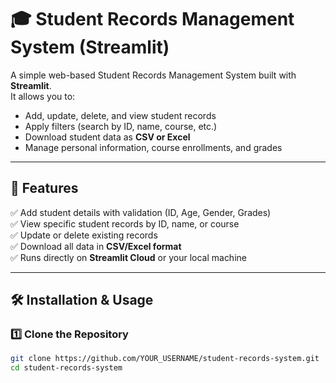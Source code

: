 # 🎓 Student Records Management System (Streamlit)

A simple web-based Student Records Management System built with **Streamlit**.  
It allows you to:
- Add, update, delete, and view student records  
- Apply filters (search by ID, name, course, etc.)  
- Download student data as **CSV or Excel**  
- Manage personal information, course enrollments, and grades  

---

## 🚀 Features
✅ Add student details with validation (ID, Age, Gender, Grades)  
✅ View specific student records by ID, name, or course  
✅ Update or delete existing records  
✅ Download all data in **CSV/Excel format**  
✅ Runs directly on **Streamlit Cloud** or your local machine  

---

## 🛠️ Installation & Usage

### 1️⃣ Clone the Repository
```bash
git clone https://github.com/YOUR_USERNAME/student-records-system.git
cd student-records-system
